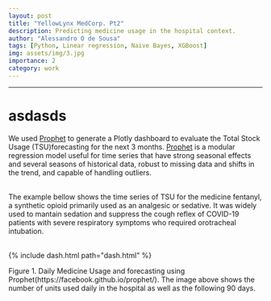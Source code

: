 ```yaml
---
layout: post
title: "YellowLynx MedCorp. Pt2"
description: Predicting medicine usage in the hospital context.
author: "Alessandro O de Sousa"
tags: [Python, Linear regression, Naive Bayes, XGBoost]
img: assets/img/3.jpg
importance: 2
category: work
---
```


<hr>


# asdasds
We used [Prophet](https://facebook.github.io/prophet/) to generate a Plotly dashboard to evaluate the Total Stock Usage (TSU)forecasting for the next 3 months. [Prophet](https://facebook.github.io/prophet/) is a modular regression model useful for time series that have strong seasonal effects and several seasons of historical data, robust to missing data and shifts in the trend, and capable of handling outliers.<br><br>

The example bellow shows the time series of TSU for the medicine fentanyl, a synthetic opioid primarily used as an analgesic or sedative. It was widely used to mantain sedation and suppress the cough reflex of COVID-19 patients with severe respiratory symptoms who required orotracheal intubation.<br><br>

{% include dash.html path="dash.html" %}
<div class="caption">Figure 1. Daily Medicine Usage and forecasting using Prophet(https://facebook.github.io/prophet/). The image above shows the number of units used daily in the hospital as well as the following 90 days.</div><br><br>